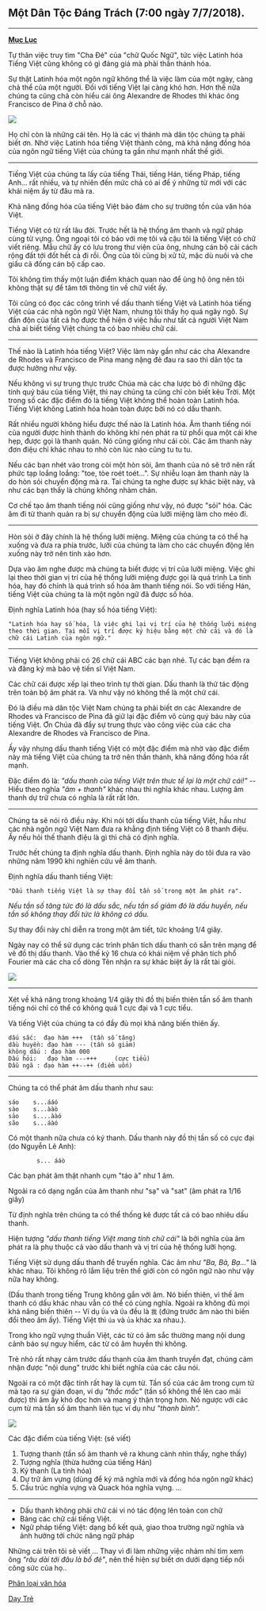 Một Dân Tộc Đáng Trách (7:00 ngày 7/7/2018).
---
---
[**Mục Lục**](../README.md)

Tự thân việc truy tìm "Cha Đẻ" của "chữ Quốc Ngữ", tức việc Latinh hóa Tiếng Việt cũng không có gì đáng giá mà phải thần thánh hóa.

Sự thật Latinh hóa một ngôn ngữ không thể là việc làm của một ngày, càng chả thể của một người. Đối với tiếng Việt lại càng khó hơn. Hơn thế nữa chúng ta cũng chả còn hiểu cái ông Alexandre de Rhodes thì khác ông Francisco de Pina ở chỗ nào.

![](../images/alexander.png)

Họ chỉ còn là những cái tên. Họ là các vị thánh mà dân tộc chúng ta phải biết ơn. Nhờ việc Latinh hóa tiếng Việt thành công, mà khả năng đồng hóa của ngôn ngữ tiếng Việt của chúng ta gần như mạnh nhất thế giới.

---
Tiếng Việt của chúng ta lấy của tiếng Thái, tiếng Hán, tiếng Pháp, tiếng Anh... rất nhiều, và tự nhiên đến mức chả có ai để ý những từ mới với các khái niệm ấy từ đâu mà ra.

Khả năng đồng hóa của tiếng Việt bảo đảm cho sự trường tồn của văn hóa Việt.

Tiếng Việt có từ rất lâu đời. Trước hết là hệ thống âm thanh và ngữ pháp cùng từ vựng. Ông ngoại tôi có bảo với mẹ tôi và cậu tôi là tiếng Việt có chữ viết riêng. Mẫu chữ ấy có lưu trong thư viện của ông, nhưng cán bộ cải cách rộng đất tới đốt hết cả đi rồi. Ông của tôi cũng bị xử tử, mặc dù nuôi và che giấu cả đống cán bộ cấp cao.

Tôi không tìm thấy một luận điểm khách quan nào để ủng hộ ông nên tôi không thật sự để tâm tới thông tin về chữ viết ấy.

Tôi cũng có đọc các công trình về dấu thanh tiếng Việt và Latinh hóa tiếng Việt của các nhà ngôn ngữ Việt Nam, nhưng tôi thấy họ quá ngây ngô. Sự đần độn của tất cả họ được thể hiện ở việc hầu như tất cả người Việt Nam chả ai biết tiếng Việt chúng ta có bao nhiêu chữ cái.

---
Thế nào là Latinh hóa tiếng Việt? Việc làm này gần như các cha Alexandre de Rhodes và Francisco de Pina mang nặng đẻ đau ra sao thì dân tộc ta được hưởng như vậy.

Nếu không vì sự trung thực trước Chúa mà các cha lược bỏ đi những đặc tính quý báu của tiếng Việt, thì nay chúng ta cũng chỉ còn biết kêu Trời. Một trong số các đặc điểm đó là tiếng Việt không thể hoàn toàn Latinh hóa. Tiếng Việt không Latinh hóa hoàn toàn được bởi nó có dấu thanh.

Rất nhiều người không hiểu được thế nào là Latinh hóa. Âm thanh tiếng nói của người được hình thành do không khí nén phát ra từ phổi qua một cái khe hẹp, được gọi là thanh quản. Nó cũng giống như cái còi. Các âm thanh này đơn điệu chỉ khác nhau to nhỏ còn lúc nào cũng tu tu tu.

Nếu các bạn nhét vào trong còi một hòn sỏi, âm thanh của nó sẽ trở nên rất phức tạp loắng loắng: "toe, tòe roét toét...". Sự nhiễu loạn âm thanh này là do hòn sỏi chuyển động mà ra. Tai chúng ta nghe được sự khác biệt này, và như các bạn thấy là chúng không nhàm chán.

Cơ chế tạo âm thanh tiếng nói cũng giống như vậy, nó được "sỏi" hóa. Các âm đi từ thanh quản ra bị sự chuyển động của lưỡi miệng làm cho méo đi.

---
Hòn sỏi ở đây chính là hệ thống lưỡi miệng. Miệng của chúng ta có thể hạ xuống và đưa ra phía trước, lưỡi của chúng ta làm cho các chuyển động lên xuống này trở nên tinh xảo hơn.

Dựa vào âm nghe được mà chúng ta biết được vị trí của lưỡi miệng. Việc ghi lại theo thời gian vị trí của hệ thống lưỡi miệng được gọi là quá trình La tinh hóa, hay đó chính là quá trình số hóa âm thanh tiếng nói. So với tiếng Hán, tiếng Việt của chúng ta là một ngôn ngữ đã được số hóa.

Định nghĩa Latinh hóa (hay số hóa tiếng Việt):
```
"Latinh hóa hay số hóa, là việc ghi lại vị trí của hệ thống lưỡi miệng theo thời gian. Tại mỗi vị trí được ký hiệu bằng một chữ cái và đó là chữ cái Latinh của ngôn ngữ."
```

---
Tiếng Việt không phải có 26 chữ cái ABC các bạn nhé. Tự các bạn đếm ra và đăng ký mà bảo vệ tiến sĩ Việt Nam.

Các chữ cái được xếp lại theo trình tự thời gian. Dấu thanh là thứ tác động trên toàn bộ âm phát ra. Và như vậy nó không thể là một chữ cái.

Đó là điều mà dân tộc Việt Nam chúng ta phải biết ơn các Alexandre de Rhodes và Francisco de Pina đã giữ lại đặc điểm vô cùng quý báu này của tiếng Việt. Ơn Chúa đã đẩy sự trung thực vào công việc của các cha Alexandre de Rhodes và Francisco de Pina.

Ấy vậy nhưng dấu thanh tiếng Việt có một đặc điểm mà nhờ vào đặc điểm này mà tiếng Việt của chúng ta trở nên thần thánh, khả năng đồng hóa rất mạnh.

Đặc điểm đó là: *"dấu thanh của tiếng Việt trên thưc tế lại là một chữ cái!"* -- Hiểu theo nghĩa *"âm + thanh"* khác nhau thì nghĩa khác nhau. Lượng âm thanh dự trữ chưa có nghĩa là rất rất lớn.

---
Chúng ta sẽ nói rõ điều này. Khi nói tới dấu thanh của tiếng Việt, hầu như các nhà ngôn ngữ Việt Nam đưa ra khẳng định tiếng Việt có 8 thanh điệu. Ấy nếu hỏi thế thanh điệu là gì thì chả có định nghĩa.

Trước hết chúng ta định nghĩa dấu thanh. Định nghĩa này do tôi đưa ra vào những năm 1990 khi nghiên cứu về âm thanh.

Định nghĩa dấu thanh tiếng Việt:
```
"Dấu thanh tiếng Việt là sự thay đổi tần số trong một âm phát ra".
```

*Nếu tần số tăng tức đó là dấu sắc, nếu tần số giảm đó là dấu huyền, nếu tần số không thay đổi tức là không có dấu.*

Sự thay đổi này chỉ diễn ra trong một âm tiết, tức khoảng 1/4 giây.

Ngày nay có thể sử dụng các trình phân tích dấu thanh có sẵn trên mạng để vẽ đồ thị dấu thanh. Vào thế kỷ 16 chưa có khái niệm về phân tích phổ Fourier mà các cha cố dòng Tên nhận ra sự khác biệt ấy là rất tài giỏi.

![](../images/dau-thanh.png)

---
Xét về khả năng trong khoảng 1/4 giây thì đồ thị biến thiên tần số âm thanh tiếng nói chỉ có thể có không quá 1 cực đại và 1 cực tiểu.

Và tiếng Việt của chúng ta có đầy đủ mọi khả năng biến thiên ấy.
```
dấu sắc:  đạo hàm +++  (tần số tăng)
dầu huyền: đạo hàm --- (tần sô giảm)
không dấu : đạo hàm 000
Dấu hỏi:   đạo hàm ---+++     (cực tiểu)
Dẫu ngã : đạo hàm ++--++ (điểm uốn)
```

---
Chúng ta có thể phát âm dấu thanh như sau:
```
sáo    s...ááó
sào    s...ààò
sảo    s....ààó
são    s...áàó
```

Có một thanh nữa chưa có ký thanh. Dấu thanh này đồ thị tần số có cực đại (do Nguyễn Lê Anh):
```
        s... ááò
```
Các bạn phát âm thật nhanh cụm "táo à" như 1 âm.

Ngoài ra có dạng ngắn của âm thanh như "sạ" và "sat" (âm phát ra 1/16 giây)

Từ định nghĩa trên chúng ta có thể thống kê được tất cả có bao nhiêu dấu thanh.

Hiện tượng *"dấu thanh tiếng Việt mang tính chữ cái"* là bởi nghĩa của âm phát ra là phụ thuộc cả vào dấu thanh và vị trí của hệ thống lưỡi họng.

Tiếng Việt sử dụng dấu thanh để truyền nghĩa. Các âm như *"Ba, Bà, Bạ..."* là khác nhau. Tôi không rõ lắm liệu trên thế giới còn có ngôn ngữ nào như vậy nữa hay không.

(Dấu thanh trong tiếng Trung không gắn với âm. Nó biến thiên, vì thế âm thanh có dấu khác nhau vẫn có thể có cùng nghĩa. Ngoài ra không đủ mọi khả năng biến thiên --  Ví dụ `Ủa` và `Úa` đều là `我` (đứng trước âm nào thì biến đổi theo âm ấy). Tiếng Việt thì `úa` và `ủa` khác xa nhau.).

Trong kho ngữ vựng thuần Việt, các từ có âm sắc thường mang nội dung cảnh báo sự nguy hiểm, các từ có âm huyền thì không.

Trẻ nhỏ rất nhạy cảm trước dấu thanh của âm thanh truyền đạt, chúng cảm nhận được "nội dung" trước khi biết nghĩa của các câu nói.

Ngoài ra có một đặc tính rất hay là cụm từ. Tần số của các âm trong cụm từ mà tạo ra sự gián đoạn, ví dụ *"thắc mắc"* (tần số không thể lên cao mãi được) thì âm ấy khó đọc hơn và mang ý thận trọng hơn.
Nó ngược với các cụm từ mà tần số âm thanh liên tục ví dụ như *"thanh bình".*

![](../images/do-thi-dau-thanh.png)

Các đặc điểm của tiếng Việt: (sẽ viết)
1. Tượng thanh (tần số âm thanh vẽ ra khung cảnh nhìn thấy, nghe thấy)
2. Tượng nghĩa (thừa hưởng của tiếng Hán)
3.  Ký thanh (La tinh hóa)
4. Dự trữ âm vựng (dùng để ký mã nghĩa mới và đồng hóa ngôn ngữ khác)
5. Cấu trúc nghĩa vựng và Quack hóa nghĩa vựng.
...

---

- Dấu thanh không phải chữ cái vi nó tác động lên toàn con chữ
- Bảng các chữ cái tiếng Việt.
- Ngữ pháp tiếng Việt: dạng bổ kết quả, giao thoa trường ngữ nghĩa và ảnh hưởng tới chức năng ngữ pháp

Những cái trên tôi sẽ viết ...
Thay vì đi làm những việc nhảm nhí tìm xem ông *"râu dài tới đâu là bố đẻ"*, nên thể hiện sự biết ơn dưới dạng tiếp nối công sức của họ..

[Phân loại văn hóa](plvh.md)

[Dạy Trẻ](dt.md)